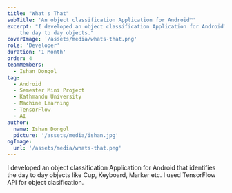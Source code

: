 ```yaml
---
title: "What's That"
subTitle: 'An object classification Application for Android™'
excerpt: "I developed an object classification Application for Android™ that identifies
    the day to day objects."
coverImage: '/assets/media/whats-that.png'
role: 'Developer'
duration: '1 Month'
order: 4
teamMembers:
  - Ishan Dongol
tag:
  - Android
  - Semester Mini Project
  - Kathmandu University
  - Machine Learning
  - TensorFlow
  - AI
author:
  name: Ishan Dongol
  picture: '/assets/media/ishan.jpg'
ogImage:
  url: '/assets/media/whats-that.png'
---
```


I developed an object classification Application for Android that identifies
    the day to day objects like Cup, Keyboard, Marker etc. I used TensorFlow API for
    object clasification.